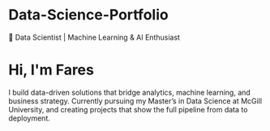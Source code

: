 # Data-Science-Portfolio

🎯 Data Scientist | Machine Learning & AI Enthusiast

# Hi, I'm Fares
I build data-driven solutions that bridge analytics, machine learning, and business strategy.
Currently pursuing my Master’s in Data Science at McGill University, and creating projects that show the full pipeline from data to deployment.
